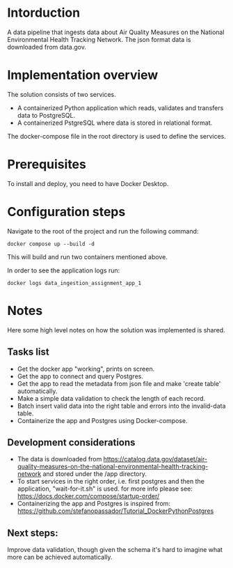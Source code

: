 # Intorduction

A data pipeline that ingests data about Air Quality Measures on the National Environmental
Health Tracking Network. The json format data is downloaded from data.gov.

# Implementation overview

The solution consists of two services. 
- A containerized Python application which reads, validates and transfers data to PostgreSQL.
- A containerized PstgreSQL where data is stored in relational format.

The docker-compose file in the root directory is used to define the services.

# Prerequisites
To install and deploy, you need to have Docker Desktop.

# Configuration steps

Navigate to the root of the project and run the following command:

`docker compose up --build -d`

This will build and run two containers mentioned above.

In order to see the application logs run:

`docker logs data_ingestion_assignment_app_1`

# Notes 
Here some high level notes on how the solution was implemented is shared.

## Tasks list

- Get the docker app "working", prints on screen.
- Get the app to connect and query Postgres.
- Get the app to read the metadata from json file and make 'create table' automatically.
- Make a simple data validation to check the length of each record.
- Batch insert valid data into the right table and errors into the invalid-data table.
- Containerize the app and Postgres using Docker-compose.

## Development considerations
- The data is downloaded from https://catalog.data.gov/dataset/air-quality-measures-on-the-national-environmental-health-tracking-network
and stored under the /app directory. 
- To start services in the right order, i.e. first postgres and then the application, "wait-for-it.sh" is used. for more info please see:
https://docs.docker.com/compose/startup-order/
- Containerizing the app and Postgres is inspired from:
https://github.com/stefanopassador/Tutorial_DockerPythonPostgres

## Next steps:
Improve data validation, though given the schema it's hard to imagine what more can be achieved automatically.